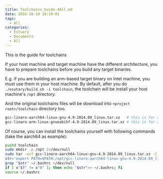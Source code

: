 ```yaml
---
title: Toolchains_Guide.4All.md
date: 2016-10-10 10:10:01
tags:
  - All
categories:
  - Estuary
  - Documents
  - All
---
```

This is the guide for toolchains

<!--more-->

If your host machine and target machine have the different architecture, you have to prepare toolchains before you build any target binaries.

E.g. if you are building an arm-based target binary on Intel machine, you must use them in your host machine.
By default, after you do `./esutary/build.sh -i toolchain`, the toolchain will be install your host machine's `/opt` directory.

And the original toolchains files will be download into `<project root>/toolchain` directory too.
```bash
gcc-linaro-aarch64-linux-gnu-4.9-2014.09_linux.tar.xz   # this is for aarch64 architecture.
gcc-linaro-arm-linux-gnueabihf-4.9-2014.09_linux.tar.xz # this is for arm32 architecture.
```

Of course, you can install the toolchains yourself with following commands (take the aarch64 as example):
```bash
pushd toolchain
sudo mkdir -p /opt 2>/dev/null
sudo tar -xvf gcc-linaro-aarch64-linux-gnu-4.9-2014.09_linux.tar.xz -C /opt
str='export PATH=$PATH:/opt/gcc-linaro-aarch64-linux-gnu-4.9-2014.09_linux/bin' 
grep "$str" ~/.bashrc >/dev/null
if [ x"$?" != x"0" ]; then echo "$str">> ~/.bashrc; fi
source ~/.bashrc
```
